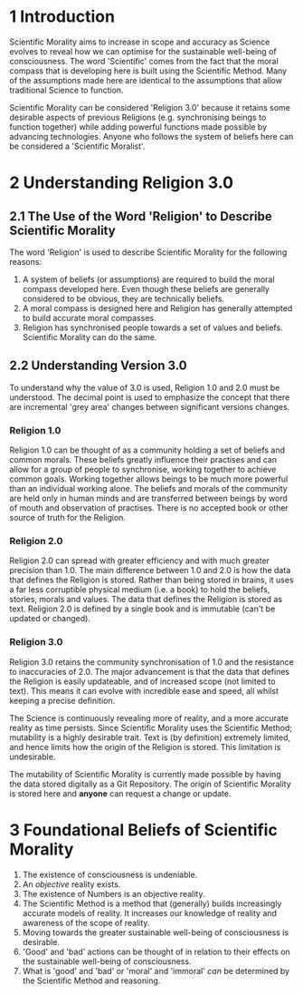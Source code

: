 # 1 Introduction

Scientific Morality aims to increase in scope and accuracy as Science evolves to reveal how we can optimise for the sustainable well-being of consciousness. The word 'Scientific' comes from the fact that the moral compass that is developing here is built using the Scientific Method. Many of the assumptions made here are identical to the assumptions that allow traditional Science to function. 

Scientific Morality can be considered 'Religion 3.0' because it retains some desirable aspects of previous Religions (e.g. synchronising beings to function together) while adding powerful functions made possible by advancing technologies. Anyone who follows the system of beliefs here can be considered a 'Scientific Moralist'.

# 2 Understanding Religion 3.0

## 2.1 The Use of the Word 'Religion' to Describe Scientific Morality
The word 'Religion' is used to describe Scientific Morality for the following reasons:
1) A system of beliefs (or assumptions) are required to build the moral compass developed here. Even though these beliefs are generally considered to be obvious, they are technically beliefs.
2) A moral compass is designed here and Religion has generally attempted to build accurate moral compasses.
3) Religion has synchronised people towards a set of values and beliefs. Scientific Morality can do the same.

## 2.2 Understanding Version 3.0
To understand why the value of 3.0 is used, Religion 1.0 and 2.0 must be understood. The decimal point is used to emphasize the concept that there are incremental 'grey area' changes between significant versions changes.

### Religion 1.0
Religion 1.0 can be thought of as a community holding a set of beliefs and common morals. These beliefs greatly influence their practises and can allow for a group of people to synchronise, working together to achieve common goals. Working together allows beings to be much more powerful than an individual working alone. The beliefs and morals of the community are held only in human minds and are transferred between beings by word of mouth and observation of practises. There is no accepted book or other source of truth for the Religion.

### Religion 2.0
Religion 2.0 can spread with greater efficiency and with much greater precision than 1.0. The main difference between 1.0 and 2.0 is how the data that defines the Religion is stored. Rather than being stored in brains, it uses a far less corruptible physical medium (i.e. a book) to hold the beliefs, stories, morals and values. The data that defines the Religion is stored as text. Religion 2.0 is defined by a single book and is immutable (can't be updated or changed).

### Religion 3.0
Religion 3.0 retains the community synchronisation of 1.0 and the resistance to inaccuracies of 2.0. The major advancement is that the data that defines the Religion is easily updateable, and of increased scope (not limited to text). This means it can evolve with incredible ease and speed, all whilst keeping a precise definition.

The Science is continuously revealing more of reality, and a more accurate reality as time persists. Since Scientific Morality uses the Scientific Method; mutability is a highly desirable trait. Text is (by definition) extremely limited, and hence limits how the origin of the Religion is stored. This limitation is undesirable.

The mutability of Scientific Morality is currently made possible by having the data stored digitally as a Git Repository. The origin of Scientific Morality is stored here and **anyone** can request a change or update.

# 3 Foundational Beliefs of Scientific Morality
1) The existence of consciousness is undeniable.
2) An *objective* reality exists.
3) The existence of Numbers is an objective reality.
4) The Scientific Method is a method that (generally) builds increasingly accurate models of reality. It increases our knowledge of reality and awareness of the scope of reality.
5) Moving towards the greater sustainable well-being of consciousness is desirable.
6) 'Good' and 'bad' actions can be thought of in relation to their effects on the sustainable well-being of consciousness.
7) What is 'good' and 'bad' or 'moral' and 'immoral' *can* be determined by the Scientific Method and reasoning.